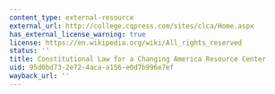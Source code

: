 ```yaml
---
content_type: external-resource
external_url: http://college.cqpress.com/sites/clca/Home.aspx
has_external_license_warning: true
license: https://en.wikipedia.org/wiki/All_rights_reserved
status: ''
title: Constitutional Law for a Changing America Resource Center
uid: 95d0bd73-2e72-4aca-a156-e0d7b996e7ef
wayback_url: ''
---
```

